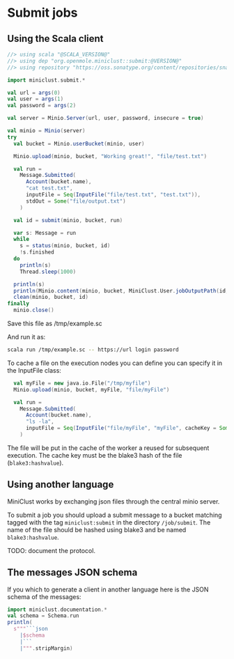# Submit jobs 

## Using the Scala client

```scala
//> using scala "@SCALA_VERSION@"
//> using dep "org.openmole.miniclust::submit:@VERSION@" 
//> using repository "https://oss.sonatype.org/content/repositories/snapshots/"

import miniclust.submit.*

val url = args(0)
val user = args(1)
val password = args(2)

val server = Minio.Server(url, user, password, insecure = true)

val minio = Minio(server)
try
  val bucket = Minio.userBucket(minio, user)

  Minio.upload(minio, bucket, "Working great!", "file/test.txt")

  val run =
    Message.Submitted(
      Account(bucket.name),
      "cat test.txt",
      inputFile = Seq(InputFile("file/test.txt", "test.txt")),
      stdOut = Some("file/output.txt")
    )

  val id = submit(minio, bucket, run)

  var s: Message = run
  while
    s = status(minio, bucket, id)
    !s.finished
  do
    println(s)
    Thread.sleep(1000)

  println(s)
  println(Minio.content(minio, bucket, MiniClust.User.jobOutputPath(id, "file/output.txt")))
  clean(minio, bucket, id)
finally
  minio.close()
```

Save this file as /tmp/example.sc

And run it as:
```bash
scala run /tmp/example.sc -- https://url login password
```


To cache a file on the execution nodes you can define you can specify it in the InputFile class:
```scala
  val myFile = new java.io.File("/tmp/myfile")
  Minio.upload(minio, bucket, myFile, "file/myFile")

  val run =
    Message.Submitted(
      Account(bucket.name),
      "ls -la",
      inputFile = Seq(InputFile("file/myFile", "myFile", cacheKey = Some(Tool.hashFile(myFile))))
    )
```

The file will be put in the cache of the worker a reused for subsequent execution. The cache key must be the blake3 hash of the file (`blake3:hashvalue`).

## Using another language

MiniClust works by exchanging json files through the central minio server.

To submit a job you should upload a submit message to a bucket matching tagged with the tag `miniclust:submit` in the directory `/job/submit`. The name of the file should be hashed using blake3 and be named `blake3:hashvalue`.

TODO: document the protocol.

## The messages JSON schema

If you which to generate a client in another language here is the JSON schema of the messages:
```scala mdoc:passthrough
import miniclust.documentation.*
val schema = Schema.run
println(
  s"""```json
    |$schema
    |```
    |""".stripMargin)
```

